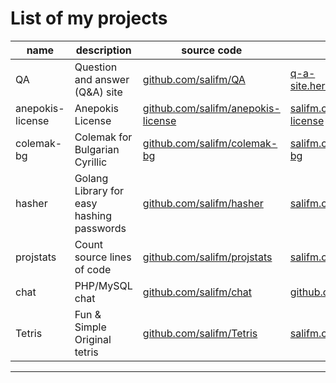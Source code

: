 # List of my projects

| name | description | source code | url | license |
| --- | --- | --- | --- | --- |
| QA | Question and answer (Q&A) site | [github.com/salifm/QA](https://github.com/salifm/QA) | [q-a-site.herokuapp.com](https://q-a-site.herokuapp.com) | MIT |
| anepokis-license | Anepokis License | [github.com/salifm/anepokis-license](https://github.com/salifm/anepokis-license) | [salifm.com/anepokis-license](https://salifm.com/anepokis-license) | |
| colemak-bg | Colemak for Bulgarian Cyrillic | [github.com/salifm/colemak-bg](https://github.com/salifm/colemak-bg) | [salifm.com/colemak-bg](https://salifm.com/colemak-bg) | |
| hasher | Golang Library for easy hashing passwords | [github.com/salifm/hasher](https://github.com/salifm/hasher) | [salifm.com/hasher](https://salifm.com/hasher) | MIT |
| projstats | Count source lines of code | [github.com/salifm/projstats](https://github.com/salifm/projstats) | [salifm.com/projstats](https://salifm.com/projstats) | MIT |
| chat | PHP/MySQL chat | [github.com/salifm/chat](https://github.com/salifm/chat) | [github.com/salifm/chat](https://github.com/salifm/chat) | MIT |
| Tetris | Fun & Simple Original tetris | [github.com/salifm/Tetris](https://github.com/salifm/Tetris) | [salifm.com/Tetris](https://salifm.com/Tetris) | |

---

<div style="display:none">
<![CDATA[<script src="https://getinsights.io/static/js/insights.js">
<!--<![CDATA[--><![CDATA[
</script>
<![CDATA[<script>
<!--<![CDATA[--><![CDATA[
insights.init('fc3XLmlsMDc_fWlD');insights.trackPages();
// <![CDATA[
</script><![CDATA[]]>
</div>
